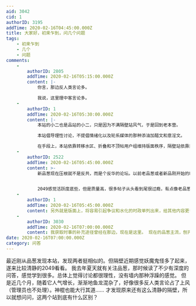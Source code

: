 ```yaml
---
aid: 3042
cid: 1
authorID: 3195
addTime: 2020-02-16T04:45:00.000Z
title: 大家好，初来乍到，问几个问题
tags:
    - 初来乍到
    - 几个
    - 问题
comments:
    -
        authorID: 2805
        addTime: 2020-02-16T05:15:00.000Z
        content: |-
            你言，那边反人类言论多。

            我说，这里理中客言论多。
    -
        authorID: 1
        addTime: 2020-02-16T05:30:00.000Z
        content: |-
            本站的小二也是品站的小二，只是因为不满隔壁站风气，于是回到老本营。

            本站倡导理性讨论，不提倡情绪化以及轮系媒体的那种添油加醋文和意淫文。

            在手段上，本站依靠转移水区、折叠和不顶帖用户组维持版面秩序，隔壁站依靠封禁、替换发言、限制发言次数和频率等，手段更多更先进。
    -
        authorID: 2522
        addTime: 2020-02-16T05:45:00.000Z
        content: >-
            新品葱现在压根就不是反共，而是个反华的论坛。以前老品葱或者新品刚开始的时候还有些深度讨论，现在就是粪坑了，都是冲着发泄和自嗨去的，没啥逻辑和常识，看着爽就行，断章取义是经常的。就是管理员用封号加发帖引导的风向，他们怎么可能处理呢。


            2049感觉活跃度底些，但是质量高，很多帖子从头看到尾很过瘾，有点像老品葱刚开始的时候。
    -
        authorID: 1
        addTime: 2020-02-16T05:45:00.000Z
        content: 另外就是版面上，将容易引起争议和水化的时政单列出来，给其他内容更多空间。
    -
        authorID: 3030
        addTime: 2020-02-16T07:00:00.000Z
        content: 我获取时事的补充途径曾经在那边，现在是这里。 现在的品葱主流，刨开以各种理由被观察和禁止登录的，完全就和粉蛆互为一体两面。
date: 2020-02-16T07:00:00.000Z
category: 问答
---
```


最近刚从品葱发现本站，发现两者挺相似的。但隔壁近期感觉妖魔鬼怪多了起来，遂来比较清静的2049看看。 我去年夏天就有关注品葱，那时候读了不少有深度的问答，感觉学到很多。总体上觉得讨论都很理性，没有墙内那种浮躁的感觉。 但是近几个月，随着它人气增长，渐渐地鱼龙混杂了，好像很多反人类言论占了上风（管理员也不处理）。神棍也能大行其道…… 才发现原来还有这么清静的隔壁，所以就想问问，这两个站到底有什么区别？
